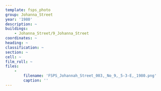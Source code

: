 ```yaml
---
template: fsps_photo
group: Johanna_Street
year: '1980'
description: ~
buildings:
    - Johanna_Street/9_Johanna_Street
coordinates: ~
heading: ~
classification: ~
section: ~
cell: ~
film_roll: ~
files:
    -
        filename: 'FSPS_Johannah_Street_003,_No_9,_5-3-E,_1980.png'
        caption: ''
---
```


